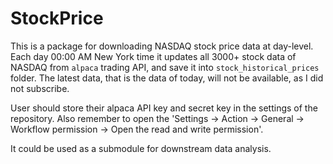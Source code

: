 # StockPrice

This is a package for downloading NASDAQ stock price data at day-level. Each day 00:00 AM New York time it updates all 3000+ stock data of NASDAQ from `alpaca` trading API, and save it into `stock_historical_prices` folder. The latest data, that is the data of today, will not be available, as I did not subscribe.

User should store their alpaca API key and secret key in the settings of the repository. Also remember to open the 'Settings -> Action -> General -> Workflow permission -> Open the read and write permission'.

It could be used as a submodule for downstream data analysis.